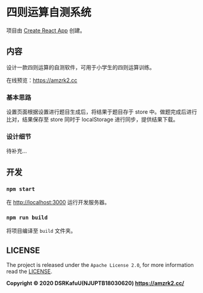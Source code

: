 # 四则运算自测系统

项目由 [Create React App](https://github.com/facebook/create-react-app) 创建。

## 内容

设计一款四则运算的自测软件，可用于小学生的四则运算训练。

在线预览：https://amzrk2.cc

### 基本思路

设置页面根据设置进行题目生成后，将结果于题目存于 store 中。做题完成后进行比对，结果保存至 store 同时于 localStorage 进行同步，提供结果下载。

### 设计细节

待补充...

## 开发

### `npm start`

在 [http://localhost:3000](http://localhost:3000) 运行开发服务器。

### `npm run build`

将项目编译至 `build` 文件夹。

## LICENSE

The project is released under the `Apache License 2.0`, for more information read the [LICENSE](https://github.com/amzrk2/pouni-calculation-tester/blob/main/LICENSE).

**Copyright © 2020 DSRKafuU(NJUPTB18030620) <https://amzrk2.cc/>**
